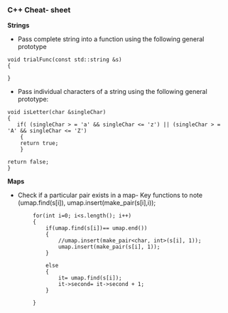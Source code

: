 ### C++ Cheat- sheet 


**Strings**

* Pass complete string into a function using the following general prototype

~~~
void trialFunc(const std::string &s)
{

}
~~~

* Pass individual characters of a string using the following general prototype:

~~~
void isLetter(char &singleChar)
{
   if( (singleChar > = 'a' && singleChar <= 'z') || (singleChar > = 'A' && singleChar <= 'Z') 
    {
	return true; 
    }

return false; 
}
~~~

**Maps** 

* Check if a particular pair exists in a map- Key functions to note (umap.find(s[i]), umap.insert(make_pair(s[i],i)); 

~~~
        for(int i=0; i<s.length(); i++)
        {
            if(umap.find(s[i])== umap.end())
            {
                //umap.insert(make_pair<char, int>(s[i], 1));
                umap.insert(make_pair(s[i], 1));
            }
            
            else
            {
                it= umap.find(s[i]);
                it->second= it->second + 1;
            }
                            
        }
~~~





